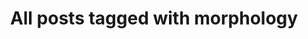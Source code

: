 ---
layout: tag
title: "All posts tagged with morphology"
permalink: /weblog/tags/morphology/
taxonomy: morphology
---